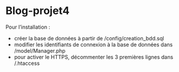 # Blog-projet4
Pour l’installation :  
<!-- -->
* créer la base de données à partir de /config/creation_bdd.sql  
* modifier les identifiants de connexion à la base de données dans /model/Manager.php  
* pour activer le HTTPS, décommenter les 3 premières lignes dans /.htaccess